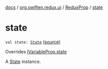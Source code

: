 [docs](../../index.md) / [org.swiften.redux.ui](../index.md) / [ReduxProp](index.md) / [state](./state.md)

# state

`val state: `[`State`](index.md#State) [(source)](https://github.com/protoman92/KotlinRedux/tree/master/common/common-ui/src/main/kotlin/org/swiften/redux/ui/Props.kt#L40)

Overrides [IVariableProp.state](../-i-variable-prop/state.md)

A [State](index.md#State) instance.

